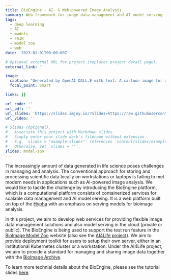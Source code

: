 ```yaml
---
title: BioEngine - AI- & Web-powered Image Analysis
summary: Web framework for image data management and AI model serving 
tags:
  - deep learning
  - AI
  - models
  - FAIR
  - model zoo
  - web
date: '2023-01-01T00:00:00Z'

# Optional external URL for project (replaces project detail page).
external_link: ''

image:
  caption: "Generated by OpenAI DALL.E with text: A cartoon image for a computational platform for data management and serving AI models"
  focal_point: Smart

links: []

url_code: ''
url_pdf: ''
url_slides: 'https://slides.imjoy.io/?slides=https://raw.githubusercontent.com/oeway/slides/master/2022/i2k-2022-bioengine-workshop.md'
url_video: ''

# Slides (optional).
#   Associate this project with Markdown slides.
#   Simply enter your slide deck's filename without extension.
#   E.g. `slides = "example-slides"` references `content/slides/example-slides.md`.
#   Otherwise, set `slides = ""`.
slides: model-zoo
---
```


The increasingly amount of data generated in life science poses challenges in managing and analysis. The conventional approach for storing and processing scientific data locally on workstations or laptops is failing to met modern needs in applications such as AI-powered image analysis. We would like to tackle the challenge by introducing the BioEngine platform, which is a computational platform consists of containerized services for scalable data management and AI model serving. It is a web platform built on top of the [Hypha](https://github.com/amun-ai/hypha) with an emphasis on serving models for bioimage analysis.

In this project, we aim to develop web services for providing flexible image data management solutions and also model serving in the cloud (private or public). The BioEngine is being used to support the test run feature in the [BioImage Model Zoo](https://bioimage.io) website (also see the [AI4Life project](/project/ai4life)). We aim to provide deployment toolkit for users to setup their own server, either in an institutional Kubernetes cluster or a workstation. Under the AI4Life project, we aim to provide a standard for managing and sharing image data together with the [BioImage Archive](https://www.ebi.ac.uk/bioimage-archive/).

To learn more technial details about the BioEngine, please see the tutorial slides [here](https://slides.imjoy.io/?slides=https://raw.githubusercontent.com/oeway/slides/master/2022/i2k-2022-bioengine-workshop.md).

